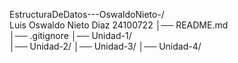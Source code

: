 EstructuraDeDatos---OswaldoNieto-/  
Luis Oswaldo Nieto Diaz 
24100722
│── README.md                        
│── .gitignore
│── Unidad-1/                      
│── Unidad-2/
│── Unidad-3/
│── Unidad-4/
